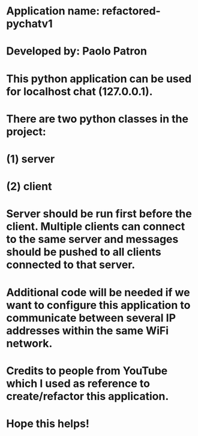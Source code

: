 # Application name: refactored-pychatv1
# Developed by: Paolo Patron

# This python application can be used for localhost chat (127.0.0.1).
# There are two python classes in the project:
# (1) server 
# (2) client
# Server should be run first before the client. Multiple clients can connect to the same server and messages should be pushed to all clients connected to that server.
# Additional code will be needed if we want to configure this application to communicate between several IP addresses within the same WiFi network.

# Credits to people from YouTube which I used as reference to create/refactor this application.
# Hope this helps!